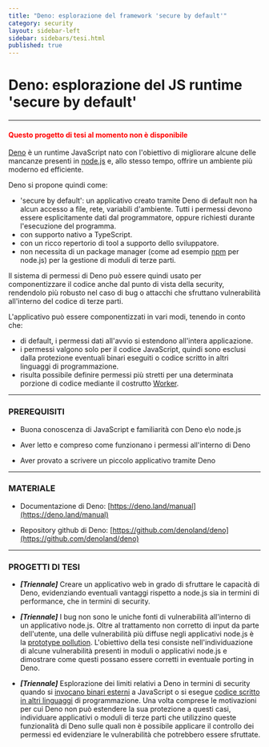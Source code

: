 ```yaml
---
title: "Deno: esplorazione del framework 'secure by default'"
category: security
layout: sidebar-left
sidebar: sidebars/tesi.html
published: true
---
```


# Deno: esplorazione del JS runtime 'secure by default'

----
#### **<font color="red"> Questo progetto di tesi al momento non è disponibile </font>**

[Deno](https://deno.land/) è un runtime JavaScript nato
 con l'obiettivo di migliorare alcune delle mancanze 
presenti in [node.js](https://deno.land/) e, allo stesso tempo, 
offrire un ambiente più moderno ed efficiente. 

Deno si propone quindi come:
- 'secure by default': un applicativo creato tramite Deno di 
default non ha alcun accesso a file, rete, variabili d'ambiente. 
Tutti i permessi devono essere esplicitamente dati dal 
programmatore, oppure richiesti durante l'esecuzione del 
programma.
- con supporto nativo a TypeScript.
- con un ricco repertorio di tool a supporto dello sviluppatore.
- non necessita di un package manager 
(come ad esempio [npm](https://www.npmjs.com/) per node.js)
per la gestione di moduli di terze parti. 

Il sistema di permessi di Deno può essere quindi usato per 
componentizzare il codice anche dal punto di vista della 
security, rendendolo più robusto nel caso di bug o 
attacchi che sfruttano vulnerabilità all'interno del 
codice di terze parti.

L'applicativo può essere componentizzati in vari modi, tenendo in conto 
che:
- di default, i permessi dati all'avvio si estendono all'intera applicazione.
- i permessi valgono solo per il codice JavaScript, quindi sono esclusi dalla 
protezione eventuali binari eseguiti o codice scritto in altri linguaggi di 
programmazione.
- risulta possibile definire permessi più stretti per una determinata porzione 
di codice mediante il costrutto [Worker](https://deno.land/manual/runtime/workers).

----

### PREREQUISITI

* Buona conoscenza di JavaScript e familiarità con Deno e\o node.js

* Aver letto e compreso come funzionano i permessi all'interno di Deno

* Aver provato a scrivere un piccolo applicativo tramite Deno

----

### MATERIALE

* Documentazione di Deno:
  [https://deno.land/manual](https://deno.land/manual)

* Repository github di Deno:
  [https://github.com/denoland/deno](https://github.com/denoland/deno)

----

### PROGETTI DI TESI

* **_[Triennale]_** Creare un applicativo web in grado di sfruttare 
  le capacità di Deno, evidenziando eventuali vantaggi rispetto a node.js
  sia in termini di performance, che in termini di security.

* **_[Triennale]_** I bug non sono le uniche fonti di vulnerabilità 
  all'interno di un applicativo node.js. Oltre al trattamento non 
  corretto di input da parte dell'utente, una delle vulnerabilità 
  più diffuse negli applicativi node.js è la 
  [prototype pollution](https://learn.snyk.io/lessons/prototype-pollution/javascript/).
  L'obiettivo della tesi consiste nell'individuazione di alcune vulnerabilità presenti 
  in moduli o applicativi node.js e dimostrare come questi possano essere corretti in 
  eventuale porting in Deno.

* **_[Triennale]_** Esplorazione dei limiti relativi a Deno 
  in termini di security quando si [invocano binari esterni](https://deno.land/manual@v1.17.0/examples/subprocess) 
  a JavaScript o si esegue [codice scritto in altri linguaggi](https://deno.land/manual@v1.17.0/runtime/ffi_api) 
  di programmazione. Una volta comprese le motivazioni per cui 
  Deno non può estendere la sua protezione a questi casi, 
  individuare  applicativi o moduli di terze parti che utilizzino 
  queste funzionalità di Deno sulle 
  quali non è possibile applicare il controllo dei permessi ed 
  evidenziare le vulnerabilità che potrebbero essere sfruttate.
